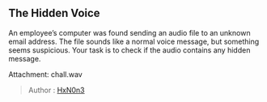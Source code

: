 ## The Hidden Voice

An employee’s computer was found sending an audio file to an unknown email address. The file sounds like a normal voice message, but something seems suspicious. Your task is to check if the audio contains any hidden message.

Attachment: chall.wav

> Author : [HxN0n3](https://www.linkedin.com/in/hxn0n3/)

